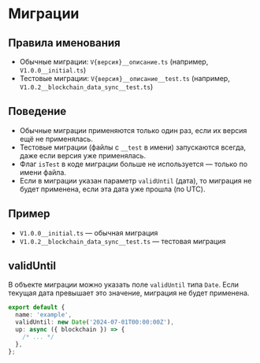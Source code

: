 # Миграции

## Правила именования

- Обычные миграции: `V{версия}__описание.ts` (например, `V1.0.0__initial.ts`)
- Тестовые миграции: `V{версия}__описание__test.ts` (например, `V1.0.2__blockchain_data_sync__test.ts`)

## Поведение

- Обычные миграции применяются только один раз, если их версия ещё не применялась.
- Тестовые миграции (файлы с `__test` в имени) запускаются всегда, даже если версия уже применялась.
- Флаг `isTest` в коде миграции больше не используется — только по имени файла.
- Если в миграции указан параметр `validUntil` (дата), то миграция не будет применена, если эта дата уже прошла (по UTC).

## Пример

- `V1.0.0__initial.ts` — обычная миграция
- `V1.0.2__blockchain_data_sync__test.ts` — тестовая миграция

## validUntil

В объекте миграции можно указать поле `validUntil` типа `Date`. Если текущая дата превышает это значение, миграция не будет применена.

```ts
export default {
  name: 'example',
  validUntil: new Date('2024-07-01T00:00:00Z'),
  up: async ({ blockchain }) => {
    /* ... */
  },
};
```
